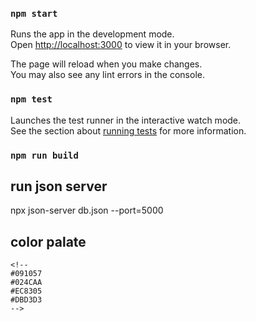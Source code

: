 

### `npm start`

Runs the app in the development mode.\
Open [http://localhost:3000](http://localhost:3000) to view it in your browser.

The page will reload when you make changes.\
You may also see any lint errors in the console.

### `npm test`

Launches the test runner in the interactive watch mode.\
See the section about [running tests](https://facebook.github.io/create-react-app/docs/running-tests) for more information.

### `npm run build`

## run json server

npx json-server db.json --port=5000


## color palate
    <!-- 
    #091057
    #024CAA
    #EC8305
    #DBD3D3 
    -->